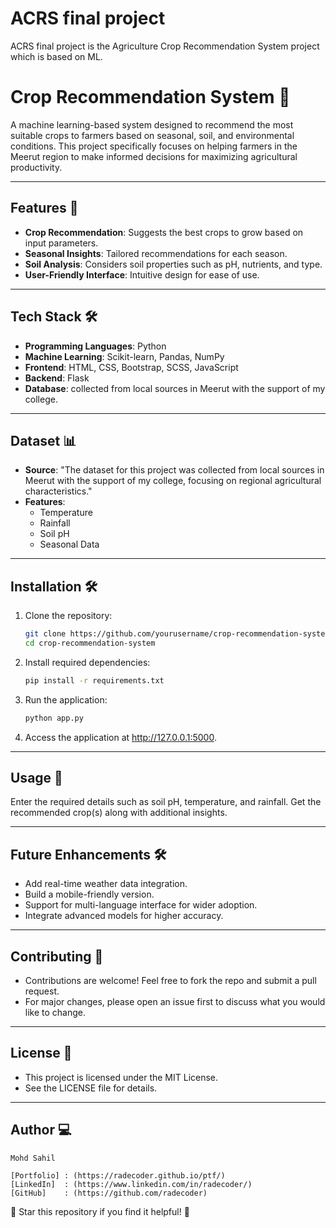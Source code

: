# ACRS final project
 ACRS final project is the Agriculture Crop Recommendation System project which is based on ML.
# Crop Recommendation System 🌾

A machine learning-based system designed to recommend the most suitable crops to farmers based on seasonal, soil, and environmental conditions. This project specifically focuses on helping farmers in the Meerut region to make informed decisions for maximizing agricultural productivity.

---

## Features 🚀
- **Crop Recommendation**: Suggests the best crops to grow based on input parameters.
- **Seasonal Insights**: Tailored recommendations for each season.
- **Soil Analysis**: Considers soil properties such as pH, nutrients, and type.
- **User-Friendly Interface**: Intuitive design for ease of use.

---

## Tech Stack 🛠️
- **Programming Languages**: Python
- **Machine Learning**: Scikit-learn, Pandas, NumPy
- **Frontend**: HTML, CSS, Bootstrap, SCSS, JavaScript
- **Backend**: Flask
- **Database**: collected from local sources in Meerut with the support of my college.

---

## Dataset 📊
- **Source**: "The dataset for this project was collected from local sources in Meerut with the support of my college, focusing on regional agricultural characteristics."
- **Features**:
  - Temperature
  - Rainfall
  - Soil pH
  - Seasonal Data

---

## Installation 🛠️

1. Clone the repository:
   ```bash
   git clone https://github.com/yourusername/crop-recommendation-system.git
   cd crop-recommendation-system
2. Install required dependencies:
   ```bash
   pip install -r requirements.txt
3. Run the application:
   ```bash
   python app.py
4. Access the application at http://127.0.0.1:5000.

---

## Usage 📖

   Enter the required details such as soil pH, temperature, and rainfall.
   Get the recommended crop(s) along with additional insights.
   
---

## Future Enhancements 🛠️

  - Add real-time weather data integration.
  - Build a mobile-friendly version.
  - Support for multi-language interface for wider adoption.
  - Integrate advanced models for higher accuracy.

---

## Contributing 🤝

  - Contributions are welcome! Feel free to fork the repo and submit a pull request.
  - For major changes, please open an issue first to discuss what you would like to change.

---

## License 📜

   - This project is licensed under the MIT License.
   - See the LICENSE file for details.   
   
---

## Author 💻

    Mohd Sahil

    [Portfolio] : (https://radecoder.github.io/ptf/)
    [LinkedIn]  : (https://www.linkedin.com/in/radecoder/)
    [GitHub]    : (https://github.com/radecoder)
🌟 Star this repository if you find it helpful! 🌟

    
